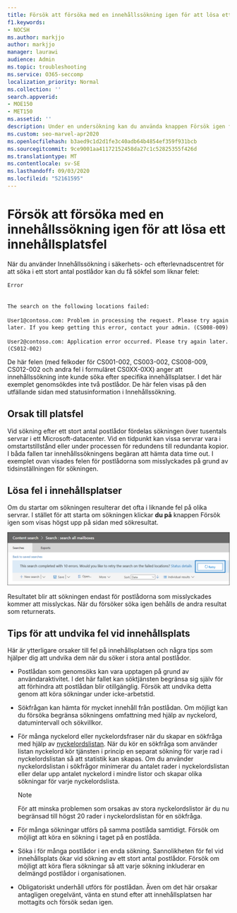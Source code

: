 ```yaml
---
title: Försök att försöka med en innehållssökning igen för att lösa ett innehållsplatsfel
f1.keywords:
- NOCSH
ms.author: markjjo
author: markjjo
manager: laurawi
audience: Admin
ms.topic: troubleshooting
ms.service: O365-seccomp
localization_priority: Normal
ms.collection: ''
search.appverid:
- MOE150
- MET150
ms.assetid: ''
description: Under en undersökning kan du använda knappen Försök igen för att lösa innehållssökningar som har fel på innehållsplatsen.
ms.custom: seo-marvel-apr2020
ms.openlocfilehash: b3aed9c1d2d1fe3c40adb64b4854ef359f931bcb
ms.sourcegitcommit: 9ce9001aa41172152458da27c1c52825355f426d
ms.translationtype: MT
ms.contentlocale: sv-SE
ms.lasthandoff: 09/03/2020
ms.locfileid: "52161595"
---
```

# <a name="retry-a-content-search-to-resolve-a-content-location-error"></a>Försök att försöka med en innehållssökning igen för att lösa ett innehållsplatsfel

När du använder Innehållssökning i säkerhets- och efterlevnadscentret för att söka i ett stort antal postlådor kan du få sökfel som liknar felet:

```text
Error


The search on the following locations failed:

User1@contoso.com: Problem in processing the request. Please try again later. If you keep getting this error, contact your admin. (CS008-009)

User2@contoso.com: Application error occurred. Please try again later. (CS012-002)
```

De här felen (med felkoder för CS001-002, CS003-002, CS008-009, CS012-002 och andra fel i formuläret CS0XX-0XX) anger att innehållssökning inte kunde söka efter specifika innehållsplatser. I det här exemplet genomsökdes inte två postlådor. De här felen visas på den utfällande sidan med statusinformation i Innehållssökning.

## <a name="cause-of-content-location-errors"></a>Orsak till platsfel

Vid sökning efter ett stort antal postlådor fördelas sökningen över tusentals servrar i ett Microsoft-datacenter. Vid en tidpunkt kan vissa servrar vara i omstartstillstånd eller under processen för redundens till redundanta kopior. I båda fallen tar innehållssökningens begäran att hämta data time out. I exemplet ovan visades felen för postlådorna som misslyckades på grund av tidsinställningen för sökningen.

## <a name="resolving-content-location-errors"></a>Lösa fel i innehållsplatser

Om du startar om sökningen resulterar det ofta i liknande fel på olika servrar. I stället för att starta om sökningen klickar **du på** knappen Försök igen som visas högst upp på sidan med sökresultat.

![Klicka på knappen Försök igen för att lösa fel på innehållsplatsen](../media/retrycontentsearch3.png)

Resultatet blir att sökningen endast för postlådorna som misslyckades kommer att misslyckas. När du försöker söka igen behålls de andra resultat som returnerats.

## <a name="tips-to-avoid-content-location-errors"></a>Tips för att undvika fel vid innehållsplats

Här är ytterligare orsaker till fel på innehållsplatsen och några tips som hjälper dig att undvika dem när du söker i stora antal postlådor.

- Postlådan som genomsöks kan vara upptagen på grund av användaraktivitet. I det här fallet kan söktjänsten begränsa sig själv för att förhindra att postlådan blir otillgänglig. Försök att undvika detta genom att köra sökningar under icke-arbetstid.

- Sökfrågan kan hämta för mycket innehåll från postlådan. Om möjligt kan du försöka begränsa sökningens omfattning med hjälp av nyckelord, datumintervall och sökvillkor.

- För många nyckelord eller nyckelordsfraser när du skapar en sökfråga med hjälp av [nyckelordslistan](view-keyword-statistics-for-content-search.md#get-keyword-statistics-for-content-searches). När du kör en sökfråga som använder listan nyckelord kör tjänsten i princip en separat sökning för varje rad i nyckelordslistan så att statistik kan skapas. Om du använder nyckelordslistan i sökfrågor minimerar du antalet rader i nyckelordslistan eller delar upp antalet nyckelord i mindre listor och skapar olika sökningar för varje nyckelordslista.

  > [!NOTE]
  > För att minska problemen som orsakas av stora nyckelordslistor är du nu begränsad till högst 20 rader i nyckelordslistan för en sökfråga.

- För många sökningar utförs på samma postlåda samtidigt. Försök om möjligt att köra en sökning i taget på en postlåda.

- Söka i för många postlådor i en enda sökning. Sannolikheten för fel vid innehållsplats ökar vid sökning av ett stort antal postlådor. Försök om möjligt att köra flera sökningar så att varje sökning inkluderar en delmängd postlådor i organisationen.

- Obligatoriskt underhåll utförs för postlådan. Även om det här orsakar antagligen oregelvänt, vänta en stund efter att innehållsplatsen har mottagits och försök sedan igen.

